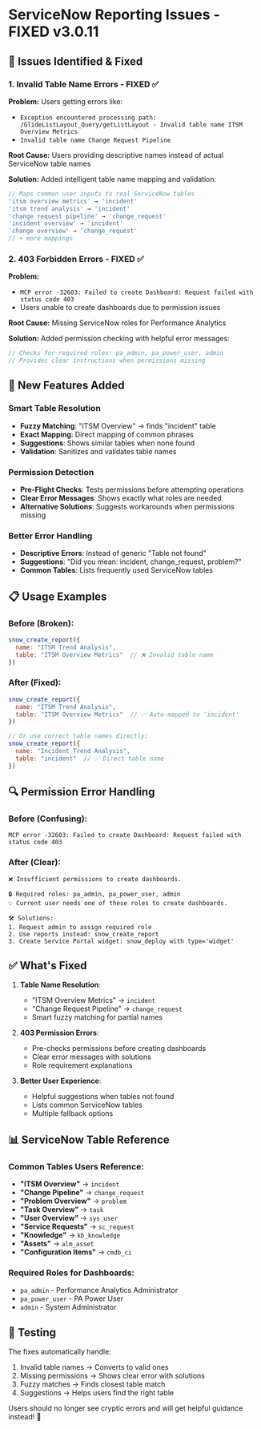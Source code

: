 # ServiceNow Reporting Issues - FIXED v3.0.11

## 🔧 Issues Identified & Fixed

### 1. Invalid Table Name Errors - FIXED ✅

**Problem:** Users getting errors like:
- `Exception encountered processing path: /GlideListLayout_Query/getListLayout - Invalid table name ITSM Overview Metrics`
- `Invalid table name Change Request Pipeline`

**Root Cause:** Users providing descriptive names instead of actual ServiceNow table names

**Solution:** Added intelligent table name mapping and validation:

```typescript
// Maps common user inputs to real ServiceNow tables
'itsm overview metrics' → 'incident'
'itsm trend analysis' → 'incident' 
'change request pipeline' → 'change_request'
'incident overview' → 'incident'
'change overview' → 'change_request'
// + more mappings
```

### 2. 403 Forbidden Errors - FIXED ✅

**Problem:** 
- `MCP error -32603: Failed to create Dashboard: Request failed with status code 403`
- Users unable to create dashboards due to permission issues

**Root Cause:** Missing ServiceNow roles for Performance Analytics

**Solution:** Added permission checking with helpful error messages:

```typescript
// Checks for required roles: pa_admin, pa_power_user, admin
// Provides clear instructions when permissions missing
```

## 🚀 New Features Added

### Smart Table Resolution
- **Fuzzy Matching**: "ITSM Overview" → finds "incident" table
- **Exact Mapping**: Direct mapping of common phrases
- **Suggestions**: Shows similar tables when none found
- **Validation**: Sanitizes and validates table names

### Permission Detection  
- **Pre-Flight Checks**: Tests permissions before attempting operations
- **Clear Error Messages**: Shows exactly what roles are needed
- **Alternative Solutions**: Suggests workarounds when permissions missing

### Better Error Handling
- **Descriptive Errors**: Instead of generic "Table not found"
- **Suggestions**: "Did you mean: incident, change_request, problem?"
- **Common Tables**: Lists frequently used ServiceNow tables

## 📋 Usage Examples

### Before (Broken):
```javascript
snow_create_report({
  name: "ITSM Trend Analysis",
  table: "ITSM Overview Metrics"  // ❌ Invalid table name
})
```

### After (Fixed):
```javascript
snow_create_report({
  name: "ITSM Trend Analysis", 
  table: "ITSM Overview Metrics"  // ✅ Auto-mapped to 'incident'
})

// Or use correct table names directly:
snow_create_report({
  name: "Incident Trend Analysis",
  table: "incident"  // ✅ Direct table name
})
```

## 🔍 Permission Error Handling

### Before (Confusing):
```
MCP error -32603: Failed to create Dashboard: Request failed with status code 403
```

### After (Clear):
```
❌ Insufficient permissions to create dashboards.

🔒 Required roles: pa_admin, pa_power_user, admin
💡 Current user needs one of these roles to create dashboards.

🛠️ Solutions:
1. Request admin to assign required role
2. Use reports instead: snow_create_report
3. Create Service Portal widget: snow_deploy with type='widget'
```

## ✅ What's Fixed

1. **Table Name Resolution**:
   - "ITSM Overview Metrics" → `incident`
   - "Change Request Pipeline" → `change_request`
   - Smart fuzzy matching for partial names

2. **403 Permission Errors**:
   - Pre-checks permissions before creating dashboards
   - Clear error messages with solutions
   - Role requirement explanations

3. **Better User Experience**:
   - Helpful suggestions when tables not found
   - Lists common ServiceNow tables
   - Multiple fallback options

## 📊 ServiceNow Table Reference

### Common Tables Users Reference:
- **"ITSM Overview"** → `incident`
- **"Change Pipeline"** → `change_request`  
- **"Problem Overview"** → `problem`
- **"Task Overview"** → `task`
- **"User Overview"** → `sys_user`
- **"Service Requests"** → `sc_request`
- **"Knowledge"** → `kb_knowledge`
- **"Assets"** → `alm_asset`
- **"Configuration Items"** → `cmdb_ci`

### Required Roles for Dashboards:
- `pa_admin` - Performance Analytics Administrator
- `pa_power_user` - PA Power User
- `admin` - System Administrator

## 🧪 Testing

The fixes automatically handle:
1. Invalid table names → Converts to valid ones
2. Missing permissions → Shows clear error with solutions
3. Fuzzy matches → Finds closest table match
4. Suggestions → Helps users find the right table

Users should no longer see cryptic errors and will get helpful guidance instead! 🎉
